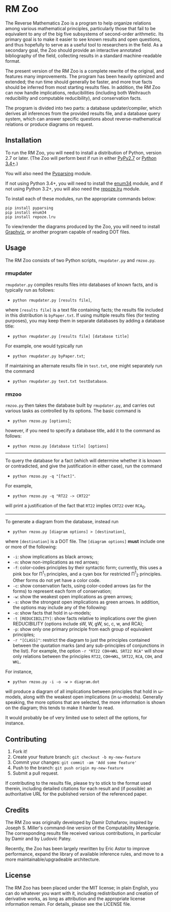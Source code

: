 # RM Zoo

The Reverse Mathematics Zoo is a program to help organize relations among various mathematical principles, particularly those that fail to be equivalent to any of the big five subsystems of second-order arithmetic. Its primary goal is to make it easier to see known results and open questions, and thus hopefully to serve as a useful tool to researchers in the field. As a secondary goal, the Zoo should provide an interactive annotated bibliography of the field, collecting results in a standard machine-readable format.

The present version of the RM Zoo is a complete rewrite of the original, and features many improvements. The program has been heavily optimized and extended; the run time should generally be faster, and more true facts should be inferred from most starting results files. In addition, the RM Zoo can now handle implications, reducibilities (including both Weihrauch reducibility and computable reducibility), and conservation facts.

The program is divided into two parts: a database updater/compiler, which derives all inferences from the provided results file, and a database query system, which can answer specific questions about reverse-mathematical relations or produce diagrams on request.

## Installation

To run the RM Zoo, you will need to install a distribution of Python, version 2.7 or later. (The Zoo will perform best if run in either [PyPy2.7](http://pypy.org/index.html) or [Python 3.4+](https://www.python.org/).)

You will also need the [Pyparsing](http://pyparsing.wikispaces.com/) module.

If not using Python 3.4+, you will need to install the [enum34](https://bitbucket.org/stoneleaf/enum34) module, and if not using Python 3.2+, you will also need the [repoze.lru](https://github.com/repoze/repoze.lru) module.

To install each of these modules, run the appropriate commands below:
```
pip install pyparsing
pip install enum34
pip install repoze.lru
```

To view/render the diagrams produced by the Zoo, you will need to install [Graphviz](http://www.graphviz.org/), or another program capable of reading DOT files.

## Usage

The RM Zoo consists of two Python scripts, `rmupdater.py` and `rmzoo.py`.

### rmupdater

`rmupdater.py` compiles results files into databases of known facts, and is typically run as follows:

- `python rmupdater.py [results file]`,

where `[results file]` is a text file containing facts; the results file included in this distribution is `byPaper.txt`. If using multiple results files (for testing purposes), you may keep them in separate databases by adding a database title:

- `python rmupdater.py [results file] [database title]`

For example, one would typically run

- `python rmupdater.py byPaper.txt`;

If maintaining an alternate results file in `test.txt`, one might separately run the command

- `python rmupdater.py test.txt testDatabase`.

### rmzoo

`rmzoo.py` then takes the database built by `rmupdater.py`, and carries out various tasks as controlled by its options. The basic command is

- `python rmzoo.py [options]`;

however, if you need to specify a database title, add it to the command as follows:

- `python rmzoo.py [database title] [options]`

---

To query the database for a fact (which will determine whether it is known or contradicted, and give the justification in either case), run the command

- `python rmzoo.py -q "[fact]"`.

For example,

- `python rmzoo.py -q "RT22 -> CRT22"`

will print a justification of the fact that `RT22` implies `CRT22` over `RCA`<sub>0</sub>.

---

To generate a diagram from the database, instead run

- `python rmzoo.py [diagram options] > [destination]`,

where `[destination]` is a DOT file. The `[diagram options]` **must** include one or more of the following:

- `-i`: show implications as black arrows;
- `-n`: show non-implications as red arrows;
- `-f`: color-codes principles by their syntactic form; currently, this uses a pink box for Π<sup>1</sup><sub>1</sub> principles, and a cyan box for restricted Π<sup>1</sup><sub>2</sub> principles. Other forms do not yet have a color code.
- `-c`: show conservation facts, using color-coded arrows (as for the forms) to represent each form of conservation;
- `-w`: show the weakest open implications as green arrows;
- `-s`: show the strongest open implications as green arrows.
In addition, the options may include any of the following:
- `-o`: show facts that hold in ω-models;
- `-t [REDUCIBILITY]`: show facts relative to implications over the given REDUCIBILITY (options include sW, W, gW, sc, c, w, and RCA);
- `-p`: show only one primary principle from each group of equivalent principles;
- `-r "[CLASS]"`: restrict the diagram to just the principles contained between the quotation marks (and any sub-principles of conjunctions in the list). For example, the option `-r "RT22 COH+WKL SRT22 RCA"` will show only relations between the principles `RT22`, `COH+WKL`, `SRT22`, `RCA`, `COH`, and `WKL`.

For instance,

- `python rmzoo.py -i -o -w > diagram.dot`

will produce a diagram of all implications between principles that hold in ω-models, along with the weakest open implications (in ω-models). Generally speaking, the more options that are selected, the more information is shown on the diagram; this tends to make it harder to read.

It would probably be of very limited use to select *all* the options, for instance.

## Contributing

1. Fork it!
2. Create your feature branch: `git checkout -b my-new-feature`
3. Commit your changes: `git commit -am 'Add some feature'`
4. Push to the branch: `git push origin my-new-feature`
5. Submit a pull request.

If contributing to the results file, please try to stick to the format used therein, including detailed citations for each result and (if possible) an authoritative URL for the published version of the referenced paper.

## Credits

The RM Zoo was originally developed by Damir Dzhafarov, inspired by Joseph S. Miller's command-line version of the Computability Menagerie. The corresponding results file received various contributions, in particular by Damir and by Ludovic Patey.

Recently, the Zoo has been largely rewritten by Eric Astor to improve performance, expand the library of available inference rules, and move to a more maintainable/upgradeable architecture.

## License

The RM Zoo has been placed under the MIT license; in plain English, you can do whatever you want with it, including redistribution and creation of derivative works, as long as attribution and the appropriate license information remain. For details, please see the LICENSE file.
